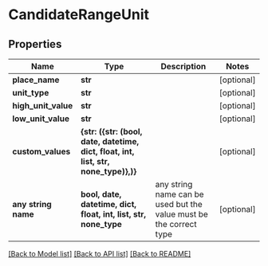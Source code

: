 # CandidateRangeUnit


## Properties
Name | Type | Description | Notes
------------ | ------------- | ------------- | -------------
**place_name** | **str** |  | [optional] 
**unit_type** | **str** |  | [optional] 
**high_unit_value** | **str** |  | [optional] 
**low_unit_value** | **str** |  | [optional] 
**custom_values** | **{str: ({str: (bool, date, datetime, dict, float, int, list, str, none_type)},)}** |  | [optional] 
**any string name** | **bool, date, datetime, dict, float, int, list, str, none_type** | any string name can be used but the value must be the correct type | [optional]

[[Back to Model list]](../README.md#documentation-for-models) [[Back to API list]](../README.md#documentation-for-api-endpoints) [[Back to README]](../README.md)


